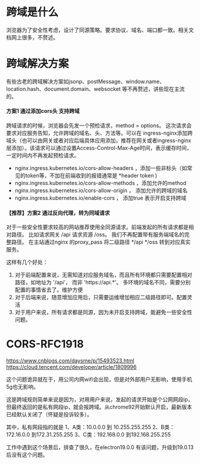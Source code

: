 # 跨域是什么
浏览器为了安全性考虑，设计了同源策略。要求协议、域名、端口都一致。相关文档网上很多，不赘述。

# 跨域解决方案
有些古老的跨域解决方案如jsonp、postMessage、window.name、location.hash、document.domain、websocket 等不再赘述，讲些现在主流的。

#### 方案1 通过添加cors头 支持跨域

跨域请求的时候，浏览器会先发一个预检请求，method = options。
这次请求会要求对应服务告知，允许跨域的域名、头、方法等。可以在 ingress-nginx添加跨域头（也可以由网关或者对应后端具体应用添加，推荐在网关或者ingress-nginx层添加）。该请求可以通过设置Access-Control-Max-Age时间，表示缓存时间，一定时间内不再发起预检请求。
- nginx.ingress.kubernetes.io/cors-allow-headers ，添加一些非标头（如常见的token等，不加在前端收到的报错通常是 *header token )
- nginx.ingress.kubernetes.io/cors-allow-methods ，添加允许的method 
- nginx.ingress.kubernetes.io/cors-allow-origin ， 添加允许的跨域的域名
- nginx.ingress.kubernetes.io/enable-cors ， 添加true 表示开启支持跨域

#### 【推荐】方案2 通过反向代理，转为同域请求
对于一些安全性要求较高的网站推荐使用全同源请求。前端发起的所有请求都是相对路径。
比如请求网关 /api  请求资源 /oss。 我们不再配置带有服务端域名的完整路径。
在主站通过nginx 的proxy_pass 将二级路径 */api  */oss  转到对应真实服务。

这样有几个好处：
1. 对于前端配置来说，无需知道对应服务域名，而且所有环境都只需要配置相对路径，如地址为 '/api'， 而非 'https://api.*'。 多环境的域名不同，需要分别配置的事情省去了。维护方便
2. 对于后端来说，随意增加应用后，只需要运维增加相应二级路径即可。配置灵活
3. 对于用户来说，所有请求都是同源，因为未开启支持跨域，能避免一些安全性问题。


# CORS-RFC1918

https://www.cnblogs.com/daysme/p/15493523.html
https://cloud.tencent.com/developer/article/1809996

这个问题诡异就在于，用公司内网wifi会出现，但是对外部用户无影响，使用手机5g也无影响。

这是跨域规则简单来说是因为，对用用户来说，发起的请求开始是个公网网段ip，但最终返回的是私有网段ip，就会报跨域。从chrome92开始默认开启，最新版本已经默认关闭了（怀疑是投诉较多）。

其中，私有网段指的就是
1、A类：10.0.0.0 到 10.255.255.255
2、B类：172.16.0.0 到172.31.255.255
3、C类：192.168.0.0 到192.168.255.255


工作中遇到这个场景后，排查了很久，在electron19.0.0 有该问题，升级到19.0.13后没有这个问题。


